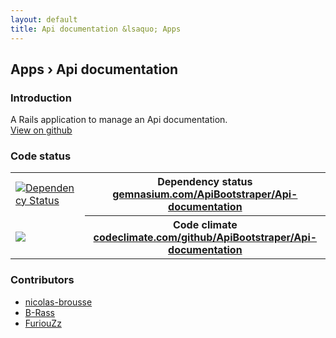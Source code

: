 ```yaml
---
layout: default
title: Api documentation &lsaquo; Apps
---
```


## Apps &rsaquo; Api documentation

### Introduction

A Rails application to manage an Api documentation.  
[View on github](https://github.com/ApiBootstraper/Api-documentation)


### Code status

<table>
  <tr>
    <td>
      <a href="https://gemnasium.com/ApiBootstraper/Api-documentation">
        <img src="https://gemnasium.com/ApiBootstraper/Api-documentation.png" alt="Dependency Status" title="Dependency Status">
      </a>
    </td>
    <th>Dependency status<br /><a href="https://gemnasium.com/ApiBootstraper/Api-documentation">gemnasium.com/ApiBootstraper/Api-documentation</a></th>
  </tr>
  <tr>
    <td>
      <a href="https://codeclimate.com/github/ApiBootstraper/Api-documentation">
        <img src="https://codeclimate.com/github/ApiBootstraper/Api-documentation.png" />
      </a>
    </td>
    <th>Code climate<br /><a href="https://codeclimate.com/github/ApiBootstraper/Api-documentation">codeclimate.com/github/ApiBootstraper/Api-documentation</a></th>
  </tr>
</table>

### Contributors

* [nicolas-brousse](https://github.com/nicolas-brousse)
* [B-Rass](https://github.com/B-Rass)
* [FuriouZz](https://github.com/FuriouZz)

